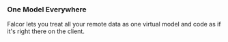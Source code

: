 ### One Model Everywhere

Falcor lets you treat all your remote data as one virtual model and code as if it's right there on the client.

